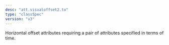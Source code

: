 ```yaml
---
desc: "att.visualoffset2.to"
type: "classSpec"
version: "v3"
---
```


Horizontal offset attributes requiring a pair of attributes specified in terms of
time.
